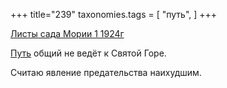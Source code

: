+++
title="239"
taxonomies.tags = [
 "путь",
]
+++

[Листы сада Мории 1 1924г](/agni/1924)

[Путь](/tags/путь) общий не ведёт к Святой Горе.   

Считаю явление предательства наихудшим.   

